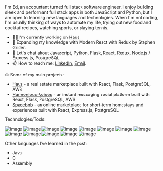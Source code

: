 I'm Ed, an accountant turned full stack software engineer. I enjoy building sleek and performant full stack apps in both JavaScript and Python, but I am open to learning new languages and technologies. When I'm not coding, I'm usually thinking of ways to automate my life, trying out new food and cocktail recipes, watching sports, or playing tennis.

- 👨‍💻 I’m currently working on [Haus](https://house-me.onrender.com/)
- 🌱 Expanding my knowledge with Modern React with Redux by Stephen Grider.
- 💬 Let's chat about Javascript, Python, Flask, React, Redux, Node.js / Express.js, PostgreSQL
- 📫 How to reach me: [LinkedIn](https://www.linkedin.com/in/edgarulloa/), [Email](mailTo:ulloa.edgar0203@gmail.com).

⚙️ Some of my main projects:
- [Haus](https://house-me.onrender.com/) - a real estate marketplace built with React, Flask, PostgreSQL, AWS
- [Harmonious-Voices](https://harmonious-voices.herokuapp.com/) - an instant messaging social platform built with React, Flask, PostgreSQL, AWS
- [Spacebnb](https://spacebnb.onrender.com/) - an online marketplace for short-term homestays and experiences built with React, Express.js, PostgreSQL

Technologies/Tools:

![image](https://img.shields.io/badge/HTML5-E34F26?style=for-the-badge&logo=html5&logoColor=white)
![image](https://img.shields.io/badge/CSS3-1572B6?style=for-the-badge&logo=css3&logoColor=white)
![image](https://img.shields.io/badge/JavaScript-323330?style=for-the-badge&logo=javascript&logoColor=F7DF1E)
![image](https://img.shields.io/badge/Python-FFD43B?style=for-the-badge&logo=python&logoColor=blue)
![image](https://img.shields.io/badge/React-20232A?style=for-the-badge&logo=react&logoColor=61DAFB)
![image](https://img.shields.io/badge/Redux-593D88?style=for-the-badge&logo=redux&logoColor=white)
![image](https://img.shields.io/badge/Flask-000000?style=for-the-badge&logo=flask&logoColor=white)
![image](https://img.shields.io/badge/Node.js-339933?style=for-the-badge&logo=nodedotjs&logoColor=white)
![image](https://img.shields.io/badge/Express.js-000000?style=for-the-badge&logo=express&logoColor=white)
![image](https://img.shields.io/badge/PostgreSQL-316192?style=for-the-badge&logo=postgresql&logoColor=white)
![image](https://img.shields.io/badge/Amazon_AWS-FF9900?style=for-the-badge&logo=amazonaws&logoColor=white)
![image](https://img.shields.io/badge/Docker-2CA5E0?style=for-the-badge&logo=docker&logoColor=white)
![image](https://img.shields.io/badge/Postman-FF6C37?style=for-the-badge&logo=Postman&logoColor=white)

Other languages I've learned in the past:
- Java
- C
- Assembly
